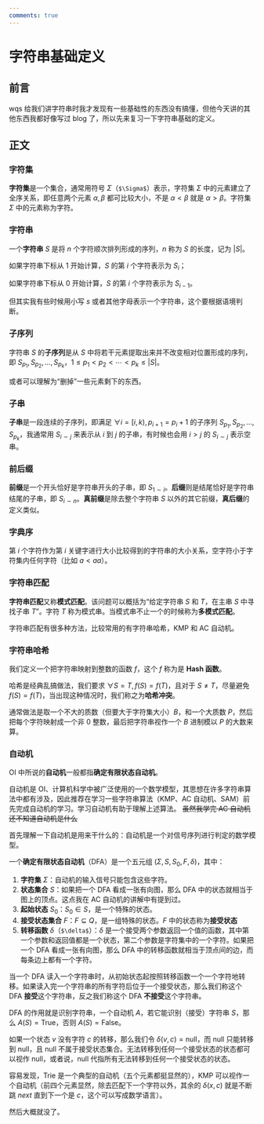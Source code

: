 ```yaml
---
comments: true
---
```


# 字符串基础定义

## 前言

wqs 给我们讲字符串时我才发现有一些基础性的东西没有搞懂，但他今天讲的其他东西我都好像写过 blog 了，所以先来复习一下字符串基础的定义。

## 正文

### 字符集

**字符集**是一个集合，通常用符号 $\Sigma$（`$\Sigma$`）表示，字符集 $\Sigma$ 中的元素建立了全序关系，即任意两个元素 $\alpha,\beta$ 都可比较大小，不是 $\alpha<\beta$ 就是 $\alpha>\beta$。字符集 $\Sigma$ 中的元素称为字符。

### 字符串

一个**字符串** $S$ 是将 $n$ 个字符顺次排列形成的序列，$n$ 称为 $S$ 的长度，记为 $|S|$。

如果字符串下标从 $1$ 开始计算，$S$ 的第 $i$ 个字符表示为 $S_i$；

如果字符串下标从 $0$ 开始计算，$S$ 的第 $i$ 个字符表示为 $S_{i-1}$。

但其实我有些时候用小写 $s$ 或者其他字母表示一个字符串，这个要根据语境判断。

### 子序列

字符串 $S$ 的**子序列**是从 $S$ 中将若干元素提取出来并不改变相对位置形成的序列，即 $S_{p_1},S_{p_2},\dots,S_{p_k}，1\le p_1< p_2<\cdots< p_k\le|S|$。

或者可以理解为“删掉”一些元素剩下的东西。

### 子串

**子串**是一段连续的子序列，即满足 $\forall i=[i,k),p_{i+1}=p_i+1$ 的子序列 $S_{p_1},S_{p_2},\dots,S_{p_k}$，我通常用 $S_{i\sim j}$ 来表示从 $i$ 到 $j$ 的子串，有时候也会用 $i>j$ 的 $S_{i\sim j}$ 表示空串。

### 前后缀

**前缀**是一个开头恰好是字符串开头的子串，即 $S_{1\sim i}$。**后缀**则是结尾恰好是字符串结尾的子串，即 $S_{i\sim n}$。**真前缀**是除去整个字符串 $S$ 以外的其它前缀，**真后缀**的定义类似。

### 字典序

第 $i$ 个字符作为第 $i$ 关键字进行大小比较得到的字符串的大小关系，空字符小于字符集内任何字符（比如 $a< aa$）。

### 字符串匹配

**字符串匹配**又称**模式匹配**。该问题可以概括为“给定字符串 $S$ 和 $T$，在主串 $S$ 中寻找子串 $T$”。字符 $T$ 称为模式串。当模式串不止一个的时候称为**多模式匹配**。

字符串匹配有很多种方法，比较常用的有字符串哈希，KMP 和 AC 自动机。

### 字符串哈希

我们定义一个把字符串映射到整数的函数 $f$，这个 $f$ 称为是 **Hash 函数**。

哈希是经典乱搞做法，我们要求 $\forall S=T,f(S)=f(T)$，且对于 $S\ne T$，尽量避免 $f(S)=f(T)$，当出现这种情况时，我们称之为**哈希冲突**。

通常做法是取一个不大的质数（但要大于字符集大小）$B$，和一个大质数 $P$，然后把每个字符映射成一个非 $0$ 整数，最后把字符串视作一个 $B$ 进制模以 $P$ 的大数来算。

### 自动机

OI 中所说的**自动机**一般都指**确定有限状态自动机**。

自动机是 OI、计算机科学中被广泛使用的一个数学模型，其思想在许多字符串算法中都有涉及，因此推荐在学习一些字符串算法（KMP、AC 自动机、SAM）前先完成自动机的学习。学习自动机有助于理解上述算法。 ~~虽然我学完 AC 自动机还不知道自动机是什么~~

首先理解一下自动机是用来干什么的：自动机是一个对信号序列进行判定的数学模型。

一个**确定有限状态自动机**（DFA）是一个五元组 $(\Sigma,S,S_0,F,\delta)$，其中：

1. **字符集** $\Sigma$：自动机的输入信号只能包含这些字符。
2. **状态集合** $S$：如果把一个 DFA 看成一张有向图，那么 DFA 中的状态就相当于图上的顶点。这点我在 AC 自动机的讲解中有提到过。
3. **起始状态** $S_0$：$S_0\in S$，是一个特殊的状态。
4. **接受状态集合** $F$：$F\subseteq Q$，是一组特殊的状态。$F$ 中的状态称为**接受状态**
5. **转移函数** $\delta$（`$\delta$`）：$\delta$ 是一个接受两个参数返回一个值的函数，其中第一个参数和返回值都是一个状态，第二个参数是字符集中的一个字符。如果把一个 DFA 看成一张有向图，那么 DFA 中的转移函数就相当于顶点间的边，而每条边上都有一个字符。

当一个 DFA 读入一个字符串时，从初始状态起按照转移函数一个一个字符地转移。如果读入完一个字符串的所有字符后位于一个接受状态，那么我们称这个 DFA **接受**这个字符串，反之我们称这个 DFA **不接受**这个字符串。

DFA 的作用就是识别字符串，一个自动机 $A$，若它能识别（接受）字符串 $S$，那么 $A(S)=\mathrm{True}$，否则 $A(S)=\mathrm{False}$。

如果一个状态 $v$ 没有字符 $c$ 的转移，那么我们令 $\delta(v,c)=\mathrm{null}$，而 $\mathrm{null}$ 只能转移到 $\mathrm{null}$，且 $\mathrm{null}$ 不属于接受状态集合。无法转移到任何一个接受状态的状态都可以视作 $\mathrm{null}$，或者说，$\mathrm{null}$ 代指所有无法转移到任何一个接受状态的状态。

容易发现，Trie 是一个典型的自动机（五个元素都挺显然的），KMP 可以视作一个自动机（前四个元素显然，除去匹配下一个字符以外，其余的 $\delta(x,c)$ 就是不断跳 $next$ 直到下一个是 $c$，这个可以写成数学语言）。

然后大概就没了。